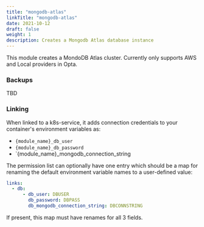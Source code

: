 ```yaml
---
title: "mongodb-atlas"
linkTitle: "mongodb-atlas"
date: 2021-10-12
draft: false
weight: 1
description: Creates a Mongodb Atlas database instance
---
```


This module creates a MondoDB Atlas cluster. Currently only supports AWS and Local providers in Opta.

### Backups
TBD

### Linking

When linked to a k8s-service, it adds connection credentials to your container's environment variables as:

- `{module_name}_db_user`
- `{module_name}_db_password`
- `{module_name}_mongodb_connection_string

The permission list can optionally have one entry which should be a map for renaming the default environment variable
names to a user-defined value:

```yaml
links:
  - db:
      - db_user: DBUSER
        db_password: DBPASS
        db_mongodb_connection_string: DBCONNSTRING
```

If present, this map must have renames for all 3 fields.
